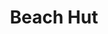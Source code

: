 ---
layout: info
type: Standard
title: Beach Hut
section: fish & chips
logo: placeholder
rating: $
phone: "7765118"
email: beachhutvila@gmail.com
address:
description: Hidden gem opposite public works department. They have the freshest fish & chips in town for as little as 200vt and grilled lobster & chips for only 1500vt.
---